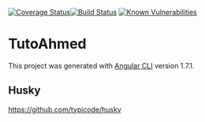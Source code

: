  
[![Coverage Status](https://coveralls.io/repos/github/ghoul007/dashAng/badge.svg?branch=master)](https://coveralls.io/github/ghoul007/dashAng?branch=master)[![Build Status](https://travis-ci.org/ghoul007/dashAng.svg?branch=master)](https://travis-ci.org/ghoul007/dashAng)
[![Known Vulnerabilities](https://snyk.io/test/github/ghoul007/dashang/badge.svg?targetFile=package.json)](https://snyk.io/test/github/ghoul007/dashang?targetFile=package.json)
 
 
# TutoAhmed

This project was generated with [Angular CLI](https://github.com/angular/angular-cli) version 1.7.1.

## Husky

https://github.com/typicode/husky
 
